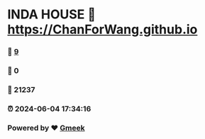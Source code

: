 # INDA HOUSE :link: https://ChanForWang.github.io 
### :page_facing_up: [9](https://ChanForWang.github.io/tag.html) 
### :speech_balloon: 0 
### :hibiscus: 21237 
### :alarm_clock: 2024-06-04 17:34:16 
### Powered by :heart: [Gmeek](https://github.com/Meekdai/Gmeek)
